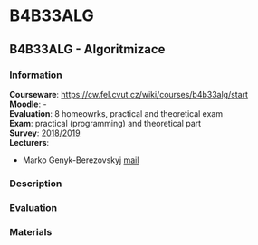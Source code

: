 # B4B33ALG

## B4B33ALG - Algoritmizace

### Information

**Courseware**: https://cw.fel.cvut.cz/wiki/courses/b4b33alg/start \
**Moodle**: -\
**Evaluation**: 8 homeowrks, practical and theoretical exam\
**Exam**: practical (programming) and theoretical part\
**Survey**: [2018/2019](https://www.fel.cvut.cz/cz/anketa/archiv/anketa.B181/courses/B4B33ALG/index.html)\
**Lecturers**:

- Marko Genyk-Berezovskyj [mail](mailto:berezovs@fel.cvut.cz)

### Description

### Evaluation

### Materials
